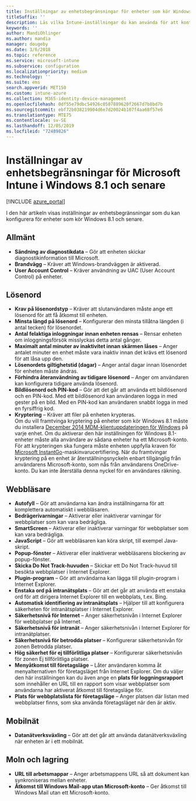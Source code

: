 ```yaml
---
title: Inställningar av enhetsbegränsningar för enheter som kör Windows 8.1 i Microsoft Intune
titleSuffix: ''
description: Läs vilka Intune-inställningar du kan använda för att kontrollera enhetsinställningar och funktioner på enheter som kör Windows 8.1.
keywords: ''
author: MandiOhlinger
ms.author: mandia
manager: dougeby
ms.date: 3/6/2018
ms.topic: reference
ms.service: microsoft-intune
ms.subservice: configuration
ms.localizationpriority: medium
ms.technology: ''
ms.suite: ems
search.appverid: MET150
ms.custom: intune-azure
ms.collection: M365-identity-device-management
ms.openlocfilehash: 0df55e79dbc54926c0507889620f2667d7b8bd7b
ms.sourcegitcommit: ebf72b038219904d6e7d20024b107f4aa68f57e6
ms.translationtype: MTE75
ms.contentlocale: sv-SE
ms.lasthandoff: 12/05/2019
ms.locfileid: "72489826"
---
```

# <a name="microsoft-intune-windows-81-and-later-device-restriction-settings"></a>Inställningar av enhetsbegränsningar för Microsoft Intune i Windows 8.1 och senare

[!INCLUDE [azure_portal](../includes/azure_portal.md)]

I den här artikeln visas inställningar av enhetsbegränsningar som du kan konfigurera för enheter som kör Windows 8.1 och senare.


## <a name="general"></a>Allmänt

- **Sändning av diagnostikdata** – Gör att enheten skickar diagnostikinformation till Microsoft.
- **Brandvägg** – Kräver att Windows-brandväggen är aktiverad.
- **User Account Control** – Kräver användning av UAC (User Account Control) på enheter.

## <a name="password"></a>Lösenord
- **Krav på lösenordstyp** – Kräver att slutanvändaren måste ange ett lösenord för att få åtkomst till enheten.
- **Minsta längd på lösenord** – Konfigurerar den minsta tillåtna längden (i antal tecken) för lösenordet.
- **Antal felaktiga inloggningar innan enheten rensas** – Rensar enheten om inloggningsförsök misslyckas detta antal gånger.
- **Maximalt antal minuter av inaktivitet innan skärmen låses** – Anger antalet minuter en enhet måste vara inaktiv innan det krävs ett lösenord för att låsa upp den.
- **Lösenordets giltighetstid (dagar)** – Anger antal dagar innan lösenordet för enheten måste ändras.
- **Förhindra återanvändning av tidigare lösenord** – Anger om användaren kan konfigurera tidigare använda lösenord.
- **Bildlösenord och PIN-kod** – Gör att det går att använda ett bildlösenord och en PIN-kod. Med ett bildlösenord kan användaren logga in med gester på en bild. Med en PIN-kod kan användaren snabbt logga in med en fyrsiffrig kod.
- **Kryptering** – Kräver att filer på enheten krypteras.<br>Om du vill framtvinga kryptering på enheter som kör Windows 8.1 måste du installera [December 2014 MDM-klientuppdateringen för Windows](https://support.microsoft.com/kb/3013816) på varje enhet.
Om du aktiverar den här inställningen för Windows 8.1-enheter måste alla användare av sådana enheter ha ett Microsoft-konto.
För att krypteringen ska fungera måste enheten uppfylla kraven för [Microsoft InstantGo](https://blogs.windows.com/windowsexperience/2014/06/19/instantgo-a-better-way-to-sleep/#IBHULcTfI4PokO8X.97)-maskinvarucertifiering.
När du framtvingar kryptering på en enhet är återställningsnyckeln enbart tillgänglig från användarens Microsoft-konto, som nås från användarens OneDrive-konto. Du kan inte återställa denna nyckel för en användares räkning. 



## <a name="browser"></a>Webbläsare
- **Autofyll** – Gör att användarna kan ändra inställningarna för att komplettera automatiskt i webbläsaren.
- **Bedrägerivarningar** – Aktiverar eller inaktiverar varningar för webbplatser som kan vara bedrägliga.
- **SmartScreen** – Aktiverar eller inaktiverar varningar för webbplatser som kan vara bedrägliga.
- **JavaScript** – Gör att webbläsaren kan köra skript, till exempel Java-skript.
- **Popup-fönster** – Aktiverar eller inaktiverar webbläsarens blockering av popup-fönster.
- **Skicka Do Not Track-huvuden** – Skickar ett Do Not Track-huvud till besökta webbplatser i Internet Explorer.
- **Plugin-program** – Gör att användarna kan lägga till plugin-program i Internet Explorer.
- **Enstaka ord på intranätsplats** – Gör att det går att använda ett enstaka ord för att dirigera Internet Explorer till en webbplats, t.ex. Bing.
- **Automatisk identifiering av intranätsplats** – Hjälper till att konfigurera säkerheten för intranätsplatser i Internet Explorer.
- **Säkerhetsnivå för Internet** – Anger säkerhetsnivån i Internet Explorer för webbplatser på Internet.
- **Säkerhetsnivå för intranät** – Anger säkerhetsnivån i Internet Explorer för intranätplatser.
- **Säkerhetsnivå för betrodda platser** – Konfigurerar säkerhetsnivån för zonen Betrodda platser.
- **Hög säkerhet för ej tillförlitliga platser** – Konfigurerar säkerhetsnivån för zonen Ej tillförlitliga platser.
- **Menyåtkomst till företagsläge** – Låter användaren komma åt menyalternativen för företagsläget från Internet Explorer.
Om du väljer den här inställningen kan du även ange en **plats för loggningsrapport** som innehåller en URL till en rapport som visar webbplatser som användarna har aktiverat åtkomst till företagsläge för.
- **Plats för webbplatslista för företagsläge** – Anger platsen där listan med webbplatser finns, som ska använda företagsläget när den är aktiv.

## <a name="cellular"></a>Mobilnät
- **Datanätverksväxling** – Gör att det går att använda datanätverksväxling när enheten är i ett mobilnät.

## <a name="cloud-and-storage"></a>Moln och lagring
- **URL till arbetsmappar** – Anger arbetsmappens URL så att dokument kan synkroniseras mellan enheter.
- **Åtkomst till Windows Mail-app utan Microsoft-konto** – Ger åtkomst till Windows Mail utan ett Microsoft-konto.
